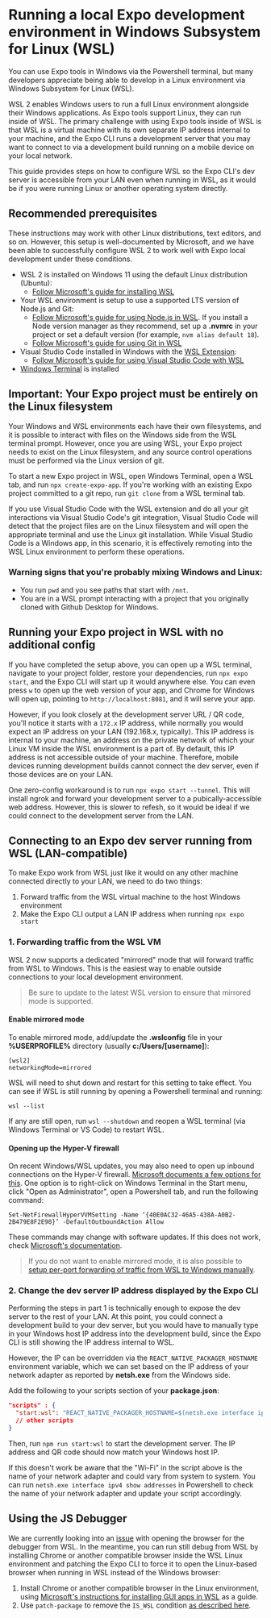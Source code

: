 # Running a local Expo development environment in Windows Subsystem for Linux (WSL)
You can use Expo tools in Windows via the Powershell terminal, but many developers appreciate being able to develop in a Linux environment via Windows Subsystem for Linux (WSL).

WSL 2 enables Windows users to run a full Linux environment alongside their Windows applications. As Expo tools support Linux, they can run inside of WSL. The primary challenge with using Expo tools inside of WSL is that WSL is a virtual machine with its own separate IP address internal to your machine, and the Expo CLI runs a development server that you may want to connect to via a development build running on a mobile device on your local network.

This guide provides steps on how to configure WSL so the Expo CLI's dev server is accessible from your LAN even when running in WSL, as it would be if you were running Linux or another operating system directly.

## Recommended prerequisites
These instructions may work with other Linux distributions, text editors, and so on. However, this setup is well-documented by Microsoft, and we have been able to successfully configure WSL 2 to work well with Expo local development under these conditions.

- WSL 2 is installed on Windows 11 using the default Linux distribution (Ubuntu):
  - [Follow Microsoft's guide for installing WSL](https://learn.microsoft.com/en-us/windows/wsl/install)
- Your WSL environment is setup to use a supported LTS version of Node.js and Git:
  - [Follow Microsoft's guide for using Node.js in WSL](https://learn.microsoft.com/en-us/windows/dev-environment/javascript/nodejs-on-wsl). If you install a Node version manager as they recommend, set up a **.nvmrc** in your project or set a default version (for example, `nvm alias default 18`).
  - [Follow Microsoft's guide for using Git in WSL](https://learn.microsoft.com/en-us/windows/wsl/tutorials/wsl-git)
- Visual Studio Code installed in Windows with the [WSL Extension](https://marketplace.visualstudio.com/items?itemName=ms-vscode-remote.remote-wsl):
  - [Follow Microsoft's guide for using Visual Studio Code with WSL](https://code.visualstudio.com/docs/remote/wsl)
- [Windows Terminal](https://apps.microsoft.com/detail/9N0DX20HK701?hl=en-US&gl=US) is installed

## Important: Your Expo project must be entirely on the Linux filesystem
Your Windows and WSL environments each have their own filesystems, and it is possible to interact with files on the Windows side from the WSL terminal prompt. However, once you are using WSL, your Expo project needs to exist on the Linux filesystem, and any source control operations must be performed via the Linux version of git.

To start a new Expo project in WSL, open Windows Terminal, open a WSL tab, and run `npx create-expo-app`. If you're working with an existing Expo project committed to a git repo, run `git clone` from a WSL terminal tab.

If you use Visual Studio Code with the WSL extension and do all your git interactions via Visual Studio Code's git integration, Visual Studio Code will detect that the project files are on the Linux filesystem and will open the appropriate terminal and use the Linux git installation. While Visual Studio Code is a Windows app, in this scenario, it is effectively remoting into the WSL Linux environment to perform these operations.

### Warning signs that you're probably mixing Windows and Linux:
- You run `pwd` and you see paths that start with `/mnt`.
- You are in a WSL prompt interacting with a project that you originally cloned with Github Desktop for Windows.

## Running your Expo project in WSL with no additional config
If you have completed the setup above, you can open up a WSL terminal, navigate to your project folder, restore your dependencies, run `npx expo start`, and the Expo CLI will start up it would anywhere else. You can even press `w` to open up the web version of your app, and Chrome for Windows will open up, pointing to `http://localhost:8081`, and it will serve your app.

However, if you look closely at the development server URL / QR code, you'll notice it starts with a `172.x` IP address, while normally you would expect an IP address on your LAN (192.168.x, typically). This IP address is internal to your machine, an address on the private network of which your Linux VM inside the WSL environment is a part of. By default, this IP address is not accessible outside of your machine. Therefore, mobile devices running development builds cannot connect the dev server, even if those devices are on your LAN.

One zero-config workaround is to run `npx expo start --tunnel`. This will install ngrok and forward your development server to a pubically-accessible web address. However, this is slower to refesh, so it would be ideal if we could connect to the development server from the LAN.

## Connecting to an Expo dev server running from WSL (LAN-compatible)
To make Expo work from WSL just like it would on any other machine connected directly to your LAN, we need to do two things:
1. Forward traffic from the WSL virtual machine to the host Windows environment
2. Make the Expo CLI output a LAN IP address when running `npx expo start`

### 1. Forwarding traffic from the WSL VM
WSL 2 now supports a dedicated "mirrored" mode that will forward traffic from WSL to Windows. This is the easiest way to enable outside connections to your local development environment.

> Be sure to update to the latest WSL version to ensure that mirrored mode is supported.

#### Enable mirrored mode

To enable mirrored mode, add/update the **.wslconfig** file in your **%USERPROFILE%** directory (usually **c:/Users/[username]**):
```
[wsl2]
networkingMode=mirrored
```

WSL will need to shut down and restart for this setting to take effect. You can see if WSL is still running by opening a Powershell terminal and running:

```
wsl --list
```

If any are still open, run `wsl --shutdown` and reopen a WSL terminal (via Windows Terminal or VS Code) to restart WSL.

#### Opening up the Hyper-V firewall
On recent Windows/WSL updates, you may also need to open up inbound connections on the Hyper-V firewall. [Microsoft documents a few options for this](https://learn.microsoft.com/en-us/windows/wsl/networking#mirrored-mode-networking). One option is to right-click on Windows Terminal in the Start menu, click "Open as Administrator", open a Powershell tab, and run the following command:
```
Set-NetFirewallHyperVVMSetting -Name ‘{40E0AC32-46A5-438A-A0B2-2B479E8F2E90}’ -DefaultOutboundAction Allow
```

These commands may change with software updates. If this does not work, check [Microsoft's documentation](https://learn.microsoft.com/en-us/windows/wsl/networking#mirrored-mode-networking).

> If you do not want to enable mirrored mode, it is also possible to [setup per-port forwarding of traffic from WSL to Windows manually](https://learn.microsoft.com/en-us/windows/wsl/networking#accessing-a-wsl-2-distribution-from-your-local-area-network-lan).

### 2. Change the dev server IP address displayed by the Expo CLI

Performing the steps in part 1 is technically enough to expose the dev server to the rest of your LAN. At this point, you could connect a development build to your dev server, but you would have to manually type in your Windows host IP address into the development build, since the Expo CLI is still showing the IP address internal to WSL.

However, the IP can be overridden via the `REACT_NATIVE_PACKAGER_HOSTNAME` environment variable, which we can set based on the IP address of your network adapter as reported by **netsh.exe** from the Windows side.

Add the following to your scripts section of your **package.json**:
```json
"scripts" : {
  "start:wsl": "REACT_NATIVE_PACKAGER_HOSTNAME=$(netsh.exe interface ipv4 show addresses 'Wi-Fi' | awk -F'IP Address:' '{print $2}') expo start",
  // other scripts
}
```

Then, run `npm run start:wsl` to start the development server. The IP address and QR code should now match your Windows host IP.

If this doesn't work be aware that the "Wi-Fi" in the script above is the name of your network adapter and could vary from system to system. You can run `netsh.exe interface ipv4 show addresses` in Powershell to check the name of your network adapter and update your script accordingly.

## Using the JS Debugger
We are currently looking into an [issue](https://github.com/expo/expo/issues/23678) with opening the browser for the debugger from WSL. In the meantime, you can run still debug from WSL by installing Chrome or another compatible browser inside the WSL Linux environment and patching the Expo CLI to force it to open the Linux-based browser when running in WSL instead of the Windows browser:

1. Install Chrome or another compatible browser in the Linux environment, using [Microsoft's instructions for installing GUI apps in WSL](https://learn.microsoft.com/en-us/windows/wsl/tutorials/gui-apps) as a guide.
2. Use `patch-package` to remove the `IS_WSL` condition [as described here](https://github.com/expo/expo/issues/23678#issuecomment-1699253619).
